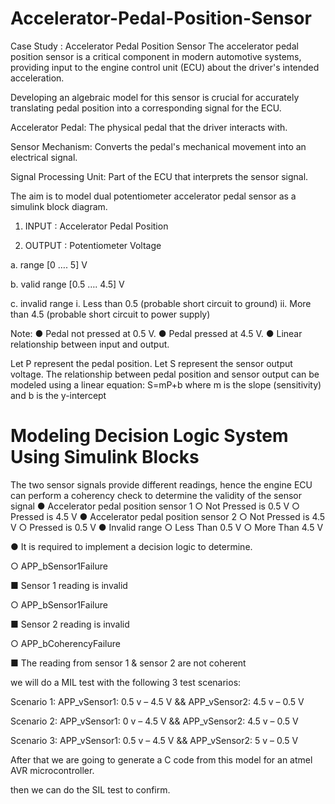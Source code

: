 # Accelerator-Pedal-Position-Sensor

 Case Study : Accelerator Pedal Position Sensor 
The accelerator pedal position sensor is a critical component in modern automotive systems, providing input to the engine control unit (ECU) about the driver's intended acceleration. 

Developing an algebraic model for this sensor is crucial for accurately translating pedal position into a corresponding signal for the ECU.

Accelerator Pedal: The physical pedal that the driver interacts with.

Sensor Mechanism: Converts the pedal's mechanical movement into an electrical signal.

Signal Processing Unit: Part of the ECU that interprets the sensor signal.

The aim is to model dual potentiometer accelerator pedal sensor as a simulink block diagram. 

1. INPUT : Accelerator Pedal Position
   
2. OUTPUT : Potentiometer Voltage
   
  a. range [0 ….  5] V
  
  b. valid range [0.5 …. 4.5] V
  
  c. invalid range 
    i. Less than 0.5 (probable short circuit to ground) 
    ii. More than 4.5 (probable short circuit to power supply)
    
Note: 
 ● Pedal not pressed at 0.5 V.
 ● Pedal pressed at 4.5 V. 
 ● Linear relationship between input and output.

Let P represent the pedal position.
Let S represent the sensor output voltage.
The relationship between pedal position and sensor output can be modeled using a linear equation: S=mP+b
where
 m is the slope (sensitivity) and b is the y-intercept
 
 # Modeling Decision Logic System Using Simulink Blocks 
 
 The two sensor signals provide different readings, hence the engine ECU can perform a coherency check to determine the validity of the sensor signal
 ● Accelerator pedal position sensor 1 
   ○ Not Pressed is 0.5 V 
   ○ Pressed is 4.5 V 
● Accelerator pedal position sensor 2 
  ○ Not Pressed is 4.5 V 
  ○ Pressed is 0.5 V 
● Invalid range 
 ○ Less Than 0.5 V
 ○ More Than 4.5 V 

● It is required to implement a decision logic to determine.

 ○ APP_bSensor1Failure
 
   ■ Sensor 1 reading is invalid 
   
 ○ APP_bSensor1Failure 
 
   ■ Sensor 2 reading is invalid 
   
 ○ APP_bCoherencyFailure 
 
   ■ The reading from sensor 1 & sensor 2 are not coherent

we will do a MIL test with the following 3 test scenarios:

   Scenario 1: APP_vSensor1: 0.5 v – 4.5 V  && APP_vSensor2: 4.5 v – 0.5 V 
   
   Scenario 2: APP_vSensor1: 0 v – 4.5 V  && APP_vSensor2: 4.5 v – 0.5 V
   
   Scenario 3: APP_vSensor1: 0.5 v – 4.5 V  && APP_vSensor2: 5 v – 0.5 V 

After that we are going to generate a C code from this model for an atmel AVR microcontroller.

then we can do the SIL test to confirm.
